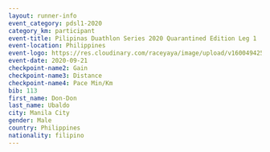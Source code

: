 ```yaml
--- 
layout: runner-info 
event_category: pdsl1-2020 
category_km: participant 
event-title: Pilipinas Duathlon Series 2020 Quarantined Edition Leg 1 
event-location: Philippines 
event-logo: https://res.cloudinary.com/raceyaya/image/upload/v1600494253/PDSLeg1.jpg 
event-date: 2020-09-21 
checkpoint-name2: Gain 
checkpoint-name3: Distance 
checkpoint-name4: Pace Min/Km 
bib: 113
first_name: Don-Don
last_name: Ubaldo
city: Manila City
gender: Male
country: Philippines
nationality: filipino
--- 
```

